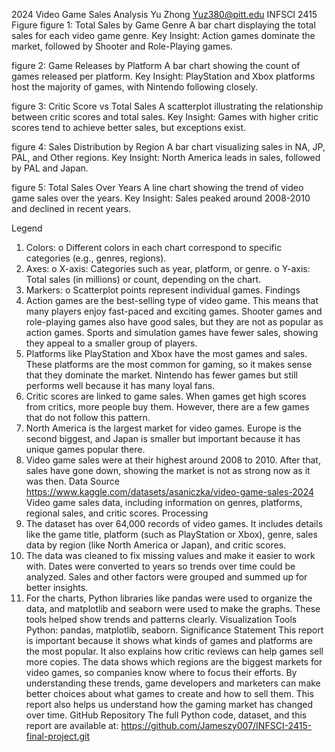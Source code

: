 2024 Video Game Sales Analysis
Yu Zhong
Yuz380@pitt.edu
INFSCI 2415
Figure
figure 1: Total Sales by Game Genre
A bar chart displaying the total sales for each video game genre.
Key Insight: Action games dominate the market, followed by Shooter and Role-Playing games.
 
figure 2: Game Releases by Platform
A bar chart showing the count of games released per platform.
Key Insight: PlayStation and Xbox platforms host the majority of games, with Nintendo following closely.
 
figure 3: Critic Score vs Total Sales
A scatterplot illustrating the relationship between critic scores and total sales.
Key Insight: Games with higher critic scores tend to achieve better sales, but exceptions exist.
 
figure 4: Sales Distribution by Region
A bar chart visualizing sales in NA, JP, PAL, and Other regions.
Key Insight: North America leads in sales, followed by PAL and Japan.
 
figure 5: Total Sales Over Years
A line chart showing the trend of video game sales over the years.
Key Insight: Sales peaked around 2008-2010 and declined in recent years.
 
Legend
1.	Colors:
o	Different colors in each chart correspond to specific categories (e.g., genres, regions).
2.	Axes:
o	X-axis: Categories such as year, platform, or genre.
o	Y-axis: Total sales (in millions) or count, depending on the chart.
3.	Markers:
o	Scatterplot points represent individual games.
Findings
1.	Action games are the best-selling type of video game. This means that many players enjoy fast-paced and exciting games. Shooter games and role-playing games also have good sales, but they are not as popular as action games. Sports and simulation games have fewer sales, showing they appeal to a smaller group of players.
2.	Platforms like PlayStation and Xbox have the most games and sales. These platforms are the most common for gaming, so it makes sense that they dominate the market. Nintendo has fewer games but still performs well because it has many loyal fans.
3.	Critic scores are linked to game sales. When games get high scores from critics, more people buy them. However, there are a few games that do not follow this pattern.
4.	North America is the largest market for video games. Europe is the second biggest, and Japan is smaller but important because it has unique games popular there.
5.	Video game sales were at their highest around 2008 to 2010. After that, sales have gone down, showing the market is not as strong now as it was then.
Data Source
https://www.kaggle.com/datasets/asaniczka/video-game-sales-2024 
Video game sales data, including information on genres, platforms, regional sales, and critic scores.
Processing
1.	The dataset has over 64,000 records of video games. It includes details like the game title, platform (such as PlayStation or Xbox), genre, sales data by region (like North America or Japan), and critic scores.
2.	The data was cleaned to fix missing values and make it easier to work with. Dates were converted to years so trends over time could be analyzed. Sales and other factors were grouped and summed up for better insights.
3.	For the charts, Python libraries like pandas were used to organize the data, and matplotlib and seaborn were used to make the graphs. These tools helped show trends and patterns clearly.
Visualization Tools
Python: pandas, matplotlib, seaborn.
Significance Statement
This report is important because it shows what kinds of games and platforms are the most popular. It also explains how critic reviews can help games sell more copies. The data shows which regions are the biggest markets for video games, so companies know where to focus their efforts. By understanding these trends, game developers and marketers can make better choices about what games to create and how to sell them. This report also helps us understand how the gaming market has changed over time.
GitHub Repository 
The full Python code, dataset, and this report are available at: https://github.com/Jameszy007/INFSCI-2415-final-project.git 
